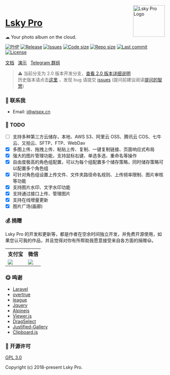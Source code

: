 <img align="right" width="100" src="https://avatars.githubusercontent.com/u/100565733?s=200" alt="Lsky Pro Logo"/>

<h1 align="left"><a href="https://www.lsky.pro">Lsky Pro</a></h1>

☁ Your photo album on the cloud.

[![PHP](https://img.shields.io/badge/PHP->=8.0-orange.svg)](http://php.net)
[![Release](https://img.shields.io/github/v/release/wisp-x/lsky-pro)](https://github.com/wisp-x/lsky-pro/releases)
[![Issues](https://img.shields.io/github/issues/wisp-x/lsky-pro)](https://github.com/wisp-x/lsky-pro/issues)
[![Code size](https://img.shields.io/github/languages/code-size/wisp-x/lsky-pro?color=blueviolet)](https://github.com/wisp-x/lsky-pro)
[![Repo size](https://img.shields.io/github/repo-size/wisp-x/lsky-pro?color=eb56fd)](https://github.com/wisp-x/lsky-pro)
[![Last commit](https://img.shields.io/github/last-commit/wisp-x/lsky-pro/dev)](https://github.com/wisp-x/lsky-pro/commits/dev)
[![License](https://img.shields.io/badge/license-GPL_V3.0-yellowgreen.svg)](https://github.com/wisp-x/lsky-pro/blob/master/LICENSE)

[文档](https://docs.lsky.pro) &nbsp;
[演示](https://pic.iqy.ink) &nbsp;
[Telegram 群组](https://t.me/lsky_pro)

> ⚠️ 当前分支为 2.0 版本开发分支，[查看 2.0 版本详细说明](https://github.com/wisp-x/lsky-pro/issues/281)  
> 历史版本请点击[这里](https://github.com/wisp-x/lsky-pro/releases) ，发现 bug 请提交 [issues](https://github.com/wisp-x/lsky-pro/issues) (提问前建议阅读[提问的智慧](https://github.com/ryanhanwu/How-To-Ask-Questions-The-Smart-Way/blob/main/README-zh_CN.md))

### 📧 联系我
- Email: i@wispx.cn

### 📌 TODO
* [ ] 支持多种第三方云储存，本地、AWS S3、阿里云 OSS、腾讯云 COS、七牛云、又拍云、SFTP、FTP、WebDav
* [x] 多图上传、拖拽上传、粘贴上传、复制、一键复制链接、页面响应式布局
* [x] 强大的图片管理功能，支持鼠标右键、单选多选、重命名等操作
* [x] 自由度极高的角色组配置，可以为每个组配置多个储存策略，同时储存策略可以配置多个角色组
* [x] 可针对角色组设置上传文件、文件夹路径命名规则、上传频率限制、图片审核等功能
* [x] 支持图片水印、文字水印功能
* [x] 支持通过接口上传、管理图片
* [x] 支持在线增量更新
* [x] 图片广场(画廊)

### 💰 捐赠
Lsky Pro 的开发和更新等，都是作者在空余时间独立开发，并免费开源使用，如果您认可我的作品，并且觉得对你有所帮助我愿意接受来自各方面的捐赠😃。
<table width="100%">
    <tr>
        <th>支付宝</th>
        <th>微信</th>
    </tr>
    <tr>
        <td><img src="https://raw.githubusercontent.com/wisp-x/lsky-pro/82988ebe2edd32264d609b26bf9132b3dce7c39e/public/static/app/images/demo/alipay.png"></td>
        <td><img src="https://raw.githubusercontent.com/wisp-x/lsky-pro/82988ebe2edd32264d609b26bf9132b3dce7c39e/public/static/app/images/demo/wechat.jpeg"></td>
    </tr>
</table>

### 😋 鸣谢
- [Laravel](https://laravel.com)
- [overtrue](https://github.com/overtrue)
- [league](https://github.com/thephpleague)
- [Jquery](https://jquery.com)
- [Alpinejs](https://alpinejs.dev/)
- [Viewer.js](https://github.com/fengyuanchen/viewerjs)
- [DragSelect](https://github.com/ThibaultJanBeyer/DragSelect)
- [Justified-Gallery](https://github.com/miromannino/Justified-Gallery)
- [Clipboard.js](https://github.com/zenorocha/clipboard.js)

### 📃 开源许可
[GPL 3.0](https://opensource.org/licenses/GPL-3.0)

Copyright (c) 2018-present Lsky Pro.

